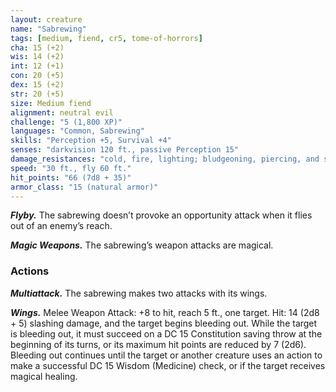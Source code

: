 ```yaml
---
layout: creature
name: "Sabrewing"
tags: [medium, fiend, cr5, tome-of-horrors]
cha: 15 (+2)
wis: 14 (+2)
int: 12 (+1)
con: 20 (+5)
dex: 15 (+2)
str: 20 (+5)
size: Medium fiend
alignment: neutral evil
challenge: "5 (1,800 XP)"
languages: "Common, Sabrewing"
skills: "Perception +5, Survival +4"
senses: "darkvision 120 ft., passive Perception 15"
damage_resistances: "cold, fire, lighting; bludgeoning, piercing, and slashing from nonmagical weapons"
speed: "30 ft., fly 60 ft."
hit_points: "66 (7d8 + 35)"
armor_class: "15 (natural armor)"
---
```


***Flyby.*** The sabrewing doesn’t provoke an opportunity attack when it
flies out of an enemy’s reach.

***Magic Weapons.*** The sabrewing’s weapon attacks are magical.

### Actions

***Multiattack.*** The sabrewing makes two attacks with its wings.

***Wings.*** Melee Weapon Attack: +8 to hit, reach 5 ft., one target. Hit: 14
(2d8 + 5) slashing damage, and the target begins bleeding out. While the
target is bleeding out, it must succeed on a DC 15 Constitution saving
throw at the beginning of its turns, or its maximum hit points are reduced
by 7 (2d6). Bleeding out continues until the target or another creature uses
an action to make a successful DC 15 Wisdom (Medicine) check, or if the
target receives magical healing.
